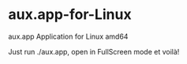 # aux.app-for-Linux
aux.app Application for Linux amd64

Just run ./aux.app, open in FullScreen mode et voilà!
